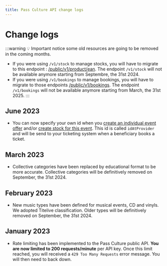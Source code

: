 ```yaml
---
title: Pass Culture API change logs
---
```


# Change logs

:::warning
💡 Important notice some old resources are going to be removed in the coming months.

- If you were using `/v1/stock` to manage stocks, you will have to migrate to this endpoint : [/public/v1/product/ean](/rest-api#tag/Product-offer-bulk-operations/operation/PostProductOfferByEan). The endpoint `/v1/stock` will not be available anymore starting from Septembre, the 31st 2024.
- If you were using `/v1/bookings` to manage bookings, you will have to migrate to those endpoints [/public/v1/bookings](/rest-api#tag/Bookings).  The endpoint `/v1/bookings` will not be available anymore starting from March, the 31st 2025.
:::

## June 2023

- You can now specify your own id when you [create an individual event offer](/rest-api#tag/Event-offers/operation/PostEventOffer) and/or [create stock for this event](/rest-api#tag/Event-offer-stocks/operation/PostEventStocks). This id is called `idAtProvider` and will be send to your ticketing system when a beneficiary books a ticket.

## March 2023

- Collective categories have been replaced by educational format to be more accurate. Collective categories will be definitively removed on September, the 31st 2024.

## February 2023

- New music types have been defined for musical events, CD and vinyls. We adopted Titelive classification. Older types will be definitively removed on September, the 31st 2024.

## January 2023

- Rate limiting has been implemented to the Pass Culture public API. **You are now limited to 200 requests/minute** per API key.
  Once this limit reached, you will received a `429 Too Many Requests` error message. You will then need to back down.
